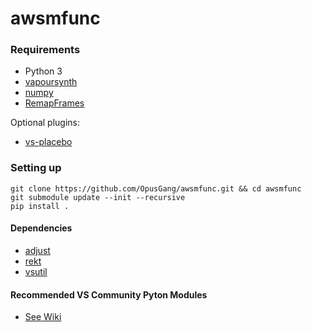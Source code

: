 # awsmfunc

### Requirements
* Python 3
* [vapoursynth](http://www.vapoursynth.com/)
* [numpy](https://numpy.org/)
* [RemapFrames](https://github.com/Irrational-Encoding-Wizardry/Vapoursynth-RemapFrames)

Optional plugins:
* [vs-placebo](https://github.com/Lypheo/vs-placebo)

### Setting up

	git clone https://github.com/OpusGang/awsmfunc.git && cd awsmfunc
	git submodule update --init --recursive
	pip install .

#### Dependencies
* [adjust](https://github.com/dubhater/vapoursynth-adjust)
* [rekt](https://gitlab.com/Ututu/rekt)
* [vsutil](https://github.com/Irrational-Encoding-Wizardry/vsutil)

#### Recommended VS Community Pyton Modules 
* [See Wiki](https://github.com/OpusGang/awsmfunc/wiki/Recommended-VS-Community-Pyton-Modules)
